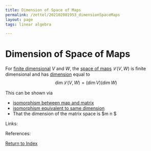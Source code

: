 ```yaml
---
title: Dimension of Space of Maps
permalink: /zettel/202102081953_dimensionSpaceMaps
layout: page
tags: linear algebra

---
```

# Dimension of Space of Maps

For [finite dimensional](202102062028_finiteDimensionalVectorSpace) $V$ and $W$, the 
[space of maps](202102071416_linearMapDefinition) $\mathcal{L}(V,W)$ is finite dimensional and has [dimension](202102062253_dimensionDefinition)
equal to 
$$
\mathrm{dim} \, \mathcal{L}(V,W) = (\mathrm{dim} \, V ) (\mathrm{dim} \, W)
$$

This can be shown via 
- [isomorphism between map and matrix](202102081944_mapSpaceIsomorphicMatrixSpace)
- [isomorphism equivalent to same dimension](202102081936_isomorphicEquivalentSameDimension)
- That the dimension of the matrix space is $m n $

Links: 

References: 

[Return to Index](index)